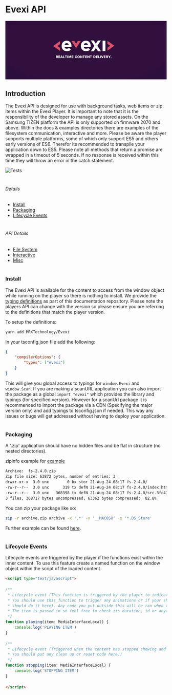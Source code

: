 # Evexi API
![Logo](./logo.jpg)

## Introduction
The Evexi API is designed for use with background tasks, web items or zip items within the Evexi Player. It is important to note that it is the 
responsibility of the developer to manage any stored assets. On the Samsung TIZEN platform the API is only supported on firmware 2070 and above. Within the docs & examples directories there are examples of the filesystem communication, interactive and more. Please be aware the player supports multiple platforms, some of which only support ES5 and others early versions of ES6. Therefor its recommended to transpile your application down to ES5.
Please note all methods that return a promise are wrapped in a timeout of 5 seconds. If no response is received within this time they will throw an error in the catch statement.

![Tests](https://github.com/MRXTechnology/Evexi/actions/workflows/build.yml/badge.svg)

#

###### Details
* [Install](#install)
* [Packaging](#packaging)
* [Lifecycle Events](#lifecycle-events)

#

###### API Details
* [File System](docs/fs/index.md)
* [Interactive](docs/interactive/index.md)
* [Misc](docs/misc/index.md)

#

### Install
The Evexi API is available for the content to access from the window object while running on the player so there is nothing to install. We provide the [typing definitions](./types/Evexi.d.ts) as part of this documentation repository. Please note the players API can change with the version so please ensure you are referring to the definitions that match the player version.

To setup the definitions:
````bash
yarn add MRXTechnology/Evexi
````

In your tsconfig.json file add the following:
````json
{
    "compilerOptions": {
        "types": ["evexi"]
    }
}
````

This will give you global access to typings for `window.Evexi` and `window.Scan`. If you are making a scanURL application you can also import the package as a global `import "evexi"` which provides the library and typings (for specified version). However for a scanUrl package it is recommenced to import the package via a CDN (Specifying the major version only) and add typings to tsconfig.json if needed. This way any issues or bugs will get addressed without having to deploy your application.

#

### Packaging
A '.zip' application should have no hidden files and be flat in structure (no nested directories).

zipinfo example for [example](./examples/fs-2.4.0.zip)
````bash
Archive:  fs-2.4.0.zip
Zip file size: 63872 bytes, number of entries: 3
drwxr-xr-x  3.0 unx        0 bx stor 21-Aug-24 08:17 fs-2.4.0/
-rw-r--r--  3.0 unx      319 tx defN 21-Aug-24 08:17 fs-2.4.0/index.html
-rw-r--r--  3.0 unx   368398 tx defN 21-Aug-24 08:17 fs-2.4.0/src.3fc41ee7.js
3 files, 368717 bytes uncompressed, 63362 bytes compressed:  82.8%
````

You can zip your package like so:
````bash
zip -r archive.zip archive -x '.*' -x '__MACOSX' -x '*.DS_Store'
````
Further example can be found [here](./build.sh#L17).

#

### Lifecycle Events
Lifecycle events are triggered by the player if the functions exist within the inner content. To use this feature create a named function on the window object within the script of the loaded content.

````html
<script type="text/javascript">
    
/**
 * Lifecycle event (This function is triggered by the player to indicate the content is visible on the display.
 * You should use this function to trigger any animations or if your showing a picture in picture feed you
 * should do it here). Any code you put outside this will be ran when the content is loaded and before its displayed.
 * The item is passed in so feel free to check its duration, id or anything else required.
 */
function playing(item: MediaInterfaceLocal) {
    console.log('PLAYING ITEM')
}

/**
 * Lifecycle event (Triggered when the content has stopped showing and before the content is destroyed.
 * You should put any clean up or reset code here.)
 */
function stopping(item: MediaInterfaceLocal) {
    console.log('STOPPING ITEM')
}

</script>
````